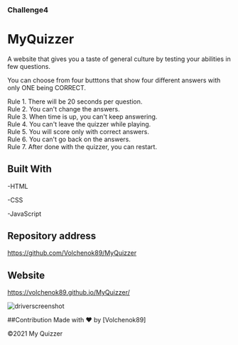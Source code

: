 
### Challenge4

# MyQuizzer

A website that gives you a taste of general culture by testing your abilities in few questions.

You can choose from four butttons that show four different answers with only ONE being CORRECT.

Rule 1. There will be 20 seconds per question.<br>
Rule 2. You can't change the answers.<br>
Rule 3. When time is up, you can't keep answering.<br>
Rule 4. You can't leave the quizzer while playing.<br>
Rule 5. You will score only with correct answers.<br>
Rule 6. You can't go back on the answers.<br>
Rule 7. After done with the quizzer, you can restart.<br>



## Built With

-HTML

-CSS

-JavaScript

## Repository address
https://github.com/Volchenok89/MyQuizzer

## Website

https://volchenok89.github.io/MyQuizzer/


![driverscreenshot](https://user-images.githubusercontent.com/77917594/123387800-05b6db80-d54d-11eb-859d-ee98e6478902.png)





##Contribution
Made with ❤️ by [Volchenok89]

©️2021 My Quizzer
